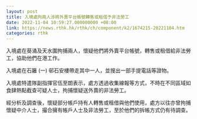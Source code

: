 ```yaml
---
layout: post
title: 入境處拘兩人涉將外賣平台帳號轉售或租借予非法勞工
date: 2022-11-04 10:59:27.000000000 +08:00
link: https://news.rthk.hk/rthk/ch/component/k2/1674215-20221104.htm
categories: rthk
---
```


入境處在葵涌及天水圍拘捕兩人，懷疑他們將外賣平台帳號，轉售或租借給非法勞工，協助他們在港工作。

入境處在石籬 (一) 邨石安樓帶走其中一人，並搜出一部手提電話等證物。

入境處特遣隊副指揮官伍至朗表示，處方透過收集線報等方式，不時在不同區域如食肆熱點截查可疑人士，拘捕懷疑送外賣的非法勞工。

經分析及調查後，懷疑部分帳戶持有人轉售或租借與他們使用，處方以往亦曾拘捕懷疑中介人士，撮合擁有帳戶人士及非法勞工，至於他們的拆帳方式仍有待調查。
